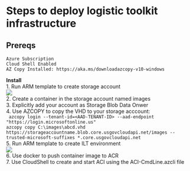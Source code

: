 # Steps to deploy logistic toolkit infrastructure

## Prereqs
    Azure Subscription
    Cloud Shell Enabled
    AZ Copy Installed: https://aka.ms/downloadazcopy-v10-windows

 **Install** \
    1. Run ARM template to create storage account \
    <a href="https://portal.azure.us/#create/Microsoft.Template/uri/https%3A%2F%2Fraw.githubusercontent.com%2Fpaulhakim%2FLogisticsToolkit%2Fmaster%2FCreateStorageForImage.json"  target="_blank">
    <img src="http://azuredeploy.net/AzureGov.png"/>
    </a> \
    2. Create a container in the storage account named images \
    3. Explicitly add your account as Storage Blob Data Onwer \
    4. Use AZCOPY to copy the VHD to your storage acccount: \
        ``` 
        azcopy login --tenant-id=<AAD-TENANT-ID> --aad-endpoint "https://login.microsoftonline.us"
        ``` \
        ```
        azcopy copy C:\images\abcd.vhd https://storageaccountname.blob.core.usgovcloudapi.net/images --trusted-microsoft-suffixes *.core.usgovcloudapi.net
        ``` \
    5. Run ARM template to create ILT environment \
    <a href="https://portal.azure.us/#create/Microsoft.Template/uri/https%3A%2F%2Fraw.githubusercontent.com%2Fpaulhakim%2FLogisticsToolkit%2Fmaster%2FAzuredeploy.json"  target="_blank">
    <img src="http://azuredeploy.net/AzureGov.png"/>
    </a> \
    6. Use docker to push container image to ACR \
    7. Use CloudShell to create and start ACI using the ACI-CmdLine.azcli file



